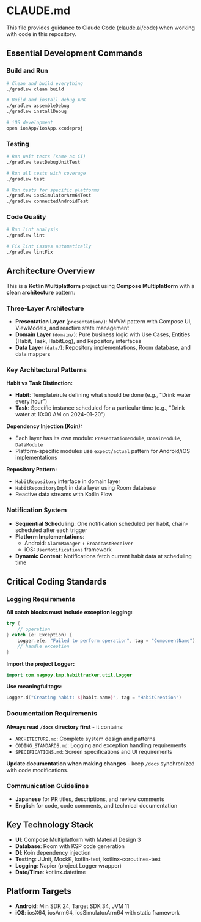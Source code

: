 # CLAUDE.md

This file provides guidance to Claude Code (claude.ai/code) when working with code in this repository.

## Essential Development Commands

### Build and Run
```bash
# Clean and build everything
./gradlew clean build

# Build and install debug APK
./gradlew assembleDebug
./gradlew installDebug

# iOS development
open iosApp/iosApp.xcodeproj
```

### Testing
```bash
# Run unit tests (same as CI)
./gradlew testDebugUnitTest

# Run all tests with coverage
./gradlew test

# Run tests for specific platforms
./gradlew iosSimulatorArm64Test
./gradlew connectedAndroidTest
```

### Code Quality
```bash
# Run lint analysis
./gradlew lint

# Fix lint issues automatically
./gradlew lintFix
```

## Architecture Overview

This is a **Kotlin Multiplatform** project using **Compose Multiplatform** with a **clean architecture** pattern:

### Three-Layer Architecture
- **Presentation Layer** (`presentation/`): MVVM pattern with Compose UI, ViewModels, and reactive state management
- **Domain Layer** (`domain/`): Pure business logic with Use Cases, Entities (Habit, Task, HabitLog), and Repository interfaces
- **Data Layer** (`data/`): Repository implementations, Room database, and data mappers

### Key Architectural Patterns

**Habit vs Task Distinction:**
- **Habit**: Template/rule defining what should be done (e.g., "Drink water every hour")
- **Task**: Specific instance scheduled for a particular time (e.g., "Drink water at 10:00 AM on 2024-01-20")

**Dependency Injection (Koin):**
- Each layer has its own module: `PresentationModule`, `DomainModule`, `DataModule`
- Platform-specific modules use `expect/actual` pattern for Android/iOS implementations

**Repository Pattern:**
- `HabitRepository` interface in domain layer
- `HabitRepositoryImpl` in data layer using Room database
- Reactive data streams with Kotlin Flow

### Notification System
- **Sequential Scheduling**: One notification scheduled per habit, chain-scheduled after each trigger
- **Platform Implementations**: 
  - Android: `AlarmManager` + `BroadcastReceiver`
  - iOS: `UserNotifications` framework
- **Dynamic Content**: Notifications fetch current habit data at scheduling time

## Critical Coding Standards

### Logging Requirements
**All catch blocks must include exception logging:**
```kotlin
try {
    // operation
} catch (e: Exception) {
    Logger.e(e, "Failed to perform operation", tag = "ComponentName")
    // handle exception
}
```

**Import the project Logger:**
```kotlin
import com.nagopy.kmp.habittracker.util.Logger
```

**Use meaningful tags:**
```kotlin
Logger.d("Creating habit: ${habit.name}", tag = "HabitCreation")
```

### Documentation Requirements
**Always read `/docs` directory first** - it contains:
- `ARCHITECTURE.md`: Complete system design and patterns
- `CODING_STANDARDS.md`: Logging and exception handling requirements  
- `SPECIFICATIONS.md`: Screen specifications and UI requirements

**Update documentation when making changes** - keep `/docs` synchronized with code modifications.

### Communication Guidelines
- **Japanese** for PR titles, descriptions, and review comments
- **English** for code, code comments, and technical documentation

## Key Technology Stack
- **UI**: Compose Multiplatform with Material Design 3
- **Database**: Room with KSP code generation
- **DI**: Koin dependency injection
- **Testing**: JUnit, MockK, kotlin-test, kotlinx-coroutines-test
- **Logging**: Napier (project Logger wrapper)
- **Date/Time**: kotlinx.datetime

## Platform Targets
- **Android**: Min SDK 24, Target SDK 34, JVM 11
- **iOS**: iosX64, iosArm64, iosSimulatorArm64 with static framework